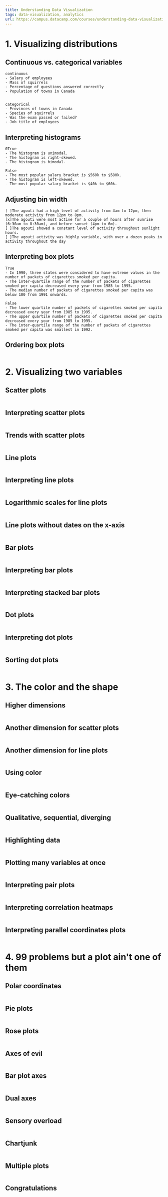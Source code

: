 ```yaml
---
title: Understanding Data Visualization
tags: data-visualization, analytics
url: https://campus.datacamp.com/courses/understanding-data-visualization/visualizing-distributions
---
```


# 1. Visualizing distributions
## Continuous vs. categorical variables
```
continuous
- Salary of employees
- Mass of squirrels
- Percentage of questions answered correctly
- Population of towns in Canada


categorical
- Provinces of towns in Canada
- Species of squirrels
- Was the exam passed or failed?
- Job title of employees
```

## Interpreting histograms
```
0True
- The histogram is unimodal.
- The histogram is right-skewed.
- The histogram is bimodal.

False
- The most popular salary bracket is $560k to $580k.
- The histogram is left-skewed.
- The most popular salary bracket is $40k to $60k.
```

## Adjusting bin width
```
[ ]The agouti had a high level of activity from 4am to 12pm, then moderate activity from 12pm to 8pm.
[x]The agouti were most active for a couple of hours after sunrise (6:30am to 8:30am), and before sunset (4pm to 6m).
[ ]The agouti showed a constant level of activity throughout sunlight hours.
[ ]The agouti activity was highly variable, with over a dozen peaks in activity throughout the day
```

## Interpreting box plots
```
True
- In 1990, three states were considered to have extreme values in the number of packets of cigarettes smoked per capita.
- The inter-quartile range of the number of packets of cigarettes smoked per capita decreased every year from 1985 to 1995.
- The median number of packets of cigarettes smoked per capita was below 100 from 1991 onwards.

False
- The lower quartile number of packets of cigarettes smoked per capita decreased every year from 1985 to 1995.
- The upper quartile number of packets of cigarettes smoked per capita decreased every year from 1985 to 1995.
- The inter-quartile range of the number of packets of cigarettes smoked per capita was smallest in 1992.
```

## Ordering box plots
```

```




# 2. Visualizing two variables
## Scatter plots
```

```

## Interpreting scatter plots
```

```

## Trends with scatter plots
```

```

## Line plots
```

```

## Interpreting line plots
```

```

## Logarithmic scales for line plots
```

```

## Line plots without dates on the x-axis
```

```

## Bar plots
```

```

## Interpreting bar plots
```

```

## Interpreting stacked bar plots
```

```

## Dot plots
```

```

## Interpreting dot plots
```

```

## Sorting dot plots
```

```




# 3. The color and the shape
## Higher dimensions
```

```

## Another dimension for scatter plots
```

```

## Another dimension for line plots
```

```

## Using color
```

```

## Eye-catching colors
```

```

## Qualitative, sequential, diverging
```

```

## Highlighting data
```

```

## Plotting many variables at once
```

```

## Interpreting pair plots
```

```

## Interpreting correlation heatmaps
```

```

## Interpreting parallel coordinates plots
```

```




# 4. 99 problems but a plot ain't one of them
## Polar coordinates
```

```

## Pie plots
```

```

## Rose plots
```

```

## Axes of evil
```

```

## Bar plot axes
```

```

## Dual axes
```

```

## Sensory overload
```

```

## Chartjunk
```

```

## Multiple plots
```

```

## Congratulations
```

```
